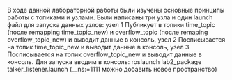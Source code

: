 В ходе данной лабораторной работы были изучены основные принципы работы с топиками и узлами. Были написаны три узла и один launch файл для запуска данных узлов: узел 1 Публикует в топики time_topic (после remapping time_topic_new) и overflow_topic (после remaping overflow_topic_new) и выводит данные в консоль, узел 2 Посписывается на топик time_topic_new и выводит данные в консоль, узел 3 Посписывается на топик overflow_topic_new и выводит данные в консоль. Для запуска вводим в консоль: roslaunch lab2_package talker_listener.launch (__ns:=1111 можно добавить новое пространство)
